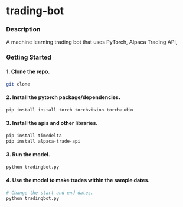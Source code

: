 # trading-bot

### Description
<p>A machine learning trading bot that uses PyTorch, Alpaca Trading API, </p>

### Getting Started
#### 1. Clone the repo.
```bash
git clone 
```
#### 2. Install the pytorch package/dependencies.
```bash
pip install install torch torchvision torchaudio
```
#### 3. Install the apis and other libraries.
```bash
pip install timedelta
pip install alpaca-trade-api
```
#### 3. Run the model.
```bash
python tradingbot.py
```
#### 4. Use the model to make trades within the sample dates.
```bash
# Change the start and end dates.
python tradingbot.py
```
